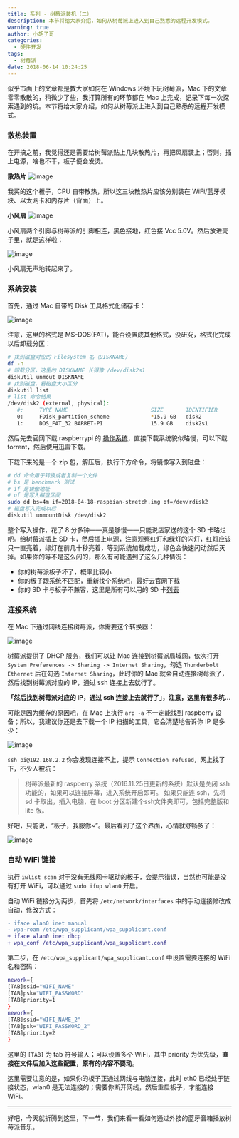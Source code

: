 ```yaml
---
title: 系列 - 树莓派装机（二）
description: 本节将给大家介绍，如何从树莓派上进入到自己熟悉的远程开发模式。
warning: true
author: 小胡子哥
categories:
  - 硬件开发
tags:
  - 树莓派
date: 2018-06-14 10:24:25
---
```


似乎市面上的文章都是教大家如何在 Windows 环境下玩树莓派，Mac 下的文章零零散散的，稍微少了些，我打算所有的环节都在 Mac 上完成，记录下每一次探索遇到的坑。本节将给大家介绍，如何从树莓派上进入到自己熟悉的远程开发模式。

### 散热装置

在开搞之前，我觉得还是需要给树莓派贴上几块散热片，再把风扇装上；否则，插上电源，啥也不干，板子便会发烫。

**散热片**
![image](https://cdn.jsdelivr.net/gh/barretlee/blog/blog/src/blogimgs/2018/06/14/2018-06-12-16-04-22.jpg)

我买的这个板子，CPU 自带散热，所以这三块散热片应该分别装在 WiFi/蓝牙模块、以太网卡和内存片（背面）上。

**小风扇**
![image](https://cdn.jsdelivr.net/gh/barretlee/blog/blog/src/blogimgs/2018/06/14/2018-06-12-16-04-41.jpg)

小风扇两个引脚与树莓派的引脚相连，黑色接地，红色接 Vcc 5.0V。然后放进壳子里，就是这样啦：

![image](https://cdn.jsdelivr.net/gh/barretlee/blog/blog/src/blogimgs/2018/06/14/2018-06-12-16-23-58.jpg)

小风扇无声地转起来了。

### 系统安装

首先，通过 Mac 自带的 Disk 工具格式化储存卡：

![image](https://cdn.jsdelivr.net/gh/barretlee/blog/blog/src/blogimgs/2018/06/14/2018-06-12-16-44-53.jpg)

注意，这里的格式是 MS-DOS(FAT)，能否设置成其他格式，没研究，格式化完成以后卸载分区：

```bash
# 找到磁盘对应的 Filesystem 名（DISKNAME）
df -h
# 卸载分区，这里的 DISKNAME 长得像 /dev/disk2s1 
diskutil unmout DISKNAME
# 找到磁盘，看磁盘大小区分
diskutil list
# list 命令结果
/dev/disk2 (external, physical):
   #:     TYPE NAME                          SIZE       IDENTIFIER
   0:     FDisk_partition_scheme             *15.9 GB   disk2
   1:     DOS_FAT_32 BARRET-PI               15.9 GB    disk2s1
```

然后先去官网下载 raspberrypi 的 [操作系统](https://www.raspberrypi.org/downloads/raspbian/)，直接下载系统貌似略慢，可以下载 torrent，然后使用迅雷下载。

下载下来的是一个 zip 包，解压后，执行下方命令，将镜像写入到磁盘：

```bash
# dd 命令用于转换或者复制一个文件
# bs 是 benchmark 测试
# if 是镜像地址
# of 是写入磁盘区间
sudo dd bs=4m if=2018-04-18-raspbian-stretch.img of=/dev/rdisk2
# 磁盘写入完成以后
diskutil unmountDisk /dev/disk2
```

整个写入操作，花了 8 分多钟——真是够慢——只能说店家送的这个 SD 卡略烂吧。给树莓派插上 SD 卡，然后插上电源，注意观察红灯和绿灯的闪灯，红灯应该只一直亮着，绿灯在前几十秒亮着，等到系统加载成功，绿色会快速闪动然后灭掉。如果你的等不是这么闪的，那么有可能遇到了这么几种情况：

- 你的树莓派板子坏了，概率比较小
- 你的板子跟系统不匹配，重新找个系统吧，最好去官网下载
- 你的 SD 卡与板子不兼容，这里是所有可以用的 SD 卡[列表](https://elinux.org/RPi_SD_cards)

### 连接系统

在 Mac 下通过网线连接树莓派，你需要这个转换器：

![image](https://cdn.jsdelivr.net/gh/barretlee/blog/blog/src/blogimgs/2018/06/14/2018-06-12-17-12-51.jpg)

树莓派提供了 DHCP 服务，我们可以让 Mac 连接到树莓派局域网，依次打开 `System Preferences -> Sharing -> Internet Sharing`，勾选 `Thunderbolt Ethernet` 后在勾选 `Internet Sharing`，此时你的 Mac 就会自动连接树莓派了，然后找到树莓派对应的 IP，通过 ssh 连接上去就行了。

**「然后找到树莓派对应的 IP，通过 ssh 连接上去就行了」，注意，这里有很多坑...**

可能是因为缓存的原因吧，在 Mac 上执行 `arp -a` 不一定能找到 raspberry 设备；所以，我建议你还是去下载一个 IP 扫描的工具，它会清楚地告诉你 IP 是多少：

![image](https://cdn.jsdelivr.net/gh/barretlee/blog/blog/src/blogimgs/2018/06/14/2018-06-18-22-41-49.png)

`ssh pi@192.168.2.2` 你会发现连接不上，提示 `Connection refused`，网上找了下，不少人被坑：

>  树莓派最新的 raspberry 系统（2016.11.25日更新的系统）默认是关闭 ssh 功能的，如果可以连接屏幕，进入系统开启即可。
> 如果只能连 ssh，先将 sd 卡取出，插入电脑，在 boot 分区新建个ssh文件夹即可，包括完整版和 lite 版。

好吧，只能说，“板子，我服你~”。最后看到了这个界面，心情就舒畅多了：

![image](https://cdn.jsdelivr.net/gh/barretlee/blog/blog/src/blogimgs/2018/06/14/2018-06-12-18-13-07.png)

### 自动 WiFi 链接

执行 `iwlist scan` 对于没有无线网卡驱动的板子，会提示错误，当然也可能是没有打开 WiFi，可以通过 `sudo ifup wlan0` 开启。

自动 WiFi 链接分为两步，首先将 `/etc/network/interfaces` 中的手动连接修改成自动，修改方式：

```diff
- iface wlan0 inet manual
- wpa-roam /etc/wpa_supplicant/wpa_supplicant.conf
+ iface wlan0 inet dhcp
+ wpa_conf /etc/wpa_supplicant/wpa_supplicant.conf
```

第二步，在 `/etc/wpa_supplicant/wpa_supplicant.conf` 中设置需要连接的 WiFi 名和密码：

```bash
nework={
[TAB]ssid="WIFI_NAME"
[TAB]psk="WIFI_PASSWORD"
[TAB]priority=1
}
nework={
[TAB]ssid="WIFI_NAME_2"
[TAB]psk="WIFI_PASSWORD_2"
[TAB]priority=2
}
```

这里的 `[TAB]` 为 tab 符号输入；可以设置多个 WiFi，其中 priority 为优先级，**直接在文件后加入这些配置，原有的内容不要动**。

这里需要注意的是，如果你的板子正通过网线与电脑连接，此时 eth0 已经处于链接状态，wlan0 是无法连接的；需要你断开网线，然后重启板子，才能连接 WiFi。

---

好吧，今天就折腾到这里，下一节，我们来看一看如何通过外接的蓝牙音箱播放树莓派音乐。

